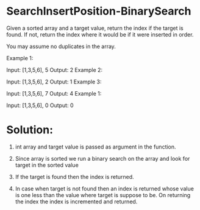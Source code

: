 # SearchInsertPosition-BinarySearch
Given a sorted array and a target value, return the index if the target is found. If not, return  the index where it would be if it were inserted in order.

 You may assume no duplicates in the array.

 Example 1:

 Input: [1,3,5,6], 5
 Output: 2
 Example 2:

 Input: [1,3,5,6], 2
 Output: 1
 Example 3:

 Input: [1,3,5,6], 7
 Output: 4
 Example 1:

 Input: [1,3,5,6], 0
 Output: 0

# Solution:

1. int array and target value is passed as argument in the function.

2. Since array is sorted we run a binary search on the array and look for target in the sorted value 

3. If the target is found then the index is returned.

4. In case when target is not found then an index is returned whose value is one less than the value where target is suppose to be. On returning the index the index is incremented and returned.
